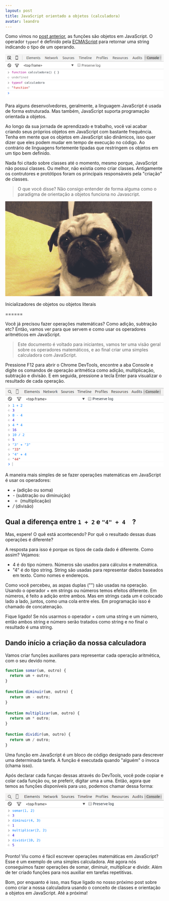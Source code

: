 ```yaml
---
layout: post
title: JavaScript orientado a objetos (calculadora)
avatar: leandro
---
```


Como vimos no [post anterior](/2015/10/05/calculadora-em-javascript/), as funções são objetos em JavaScript. O operador `typeof` é definido pela [ECMAScript](https://pt.wikipedia.org/wiki/ECMAScript) para retornar uma string indicando o tipo de um operando.

![Confuso.](/assets/typeof_function_calc.png)

Para alguns desenvolvedores, geralmente, a linguagem JavaScript é usada de forma estruturada. Mas também, JavaScript suporta programação orientada a objetos.

Ao longo da sua jornada de aprendizado e trabalho, você vai acabar criando seus próprios objetos em JavaScript com bastante frequência. Tenha em mente que os objetos em JavaScript são dinâmicos, isso quer dizer que eles podem mudar em tempo de execução no código. Ao contrário de linguagens fortemente tipadas que restringem os objetos em um tipo bem definido.

Nada foi citado sobre classes até o momento, mesmo porque, JavaScript não possui classes. Ou melhor, não existia como criar classes. Antigamente os contrutores e protótipos foram os principais responsáveis pela "criação" de classes.

> O que você disse? Não consigo entender de forma alguma como o paradigma de orientação a objetos funciona no Javascript.

![Confuso.](/assets/shocked_pug.gif)

Inicializadores de objetos ou objetos literais

======


Você já precisou fazer operações matemáticas? Como adição, subtração etc? Então, vamos ver para que servem e como usar os operadores aritméticos em JavaScript.

> Este documento é voltado para iniciantes, vamos ter uma visão geral sobre os operadores matemáticos, e ao final criar uma simples calculadora com JavaScript.

Pressione F12 para abrir o Chrome DevTools, encontre a aba Console e digite os comandos de operação aritmética como adição, multiplicação, subtração e divisão. E em seguida, pressione a tecla Enter para visualizar o resultado de cada operação.

![Operadores matemáticos com String.](/assets/operdores_matematicos_com_string.png)

A maneira mais simples de se fazer operações matemáticas em JavaScript é usar os operadores:

- *+* (adição ou soma)
- *-* (subtração ou diminuição)
- * (multiplicação)
- */* (divisão)

 Qual a diferença entre ```1 + 2``` e ```"4" + 4  ```?
--

Mas, espere! O quê está acontecendo? Por quê o resultado dessas duas operações é diferente?

A resposta para isso é porque os tipos de cada dado é diferente. Como assim? Vejamos:

- 4 é do tipo número. Números são usados para cálculos e matemática.
- "4" é do tipo string. String são usadas para representar dados baseados em texto. Como nomes e endereços.

Como você percebeu, as aspas duplas ("") são usadas na operação. Usando o operador + em strings ou números temos efeitos diferente. Em números, é feito a adição entre ambos. Mas em strings cada um é colocado lado a lado, juntos, como uma cola entre eles. Em programação isso é chamado de concatenação.

Fique ligado! Se nós usarmos o operador + com uma string e um número, então ambos string e número serão tratados como string e no final o resultado é uma string.

Dando início a criação da nossa calculadora
--

Vamos criar funções auxiliares para representar cada operação aritmética, com o seu devido nome.

```javascript
function somar(um, outro) {
  return um + outro;
}

function diminuir(um, outro) {
  return um - outro;
}

function multiplicar(um, outro) {
  return um * outro;
}

function dividir(um, outro) {
  return um / outro;
}
```

Uma função em JavaScript é um bloco de código designado para descrever uma determinada tarefa. A função é executada quando "alguém" o invoca (chama isso).


Após declarar cada funçao dessas através do DevTools, você pode copiar e colar cada função ou, se preferir, digitar uma a uma. Então, agora que temos as funções disponíveis para uso, podemos chamar dessa forma:

![Funções representando os operadores matemáticos .](/assets/operadores_funcoes.png)

Pronto! Viu como é fácil escrever operações matemáticas em JavaScript? Esse é um exemplo de uma simples calculadora. Até agora nós conseguimos fazer operações de somar, diminuir, multiplicar e dividir. Além de ter criado funções para nos auxiliar em tarefas repetitivas.

Bom, por enquanto é isso, mas fique ligado no nosso próximo post sobre como criar a nossa calculadora usando o conceito de classes e orientação a objetos em JavaScript. Até a próxima!
